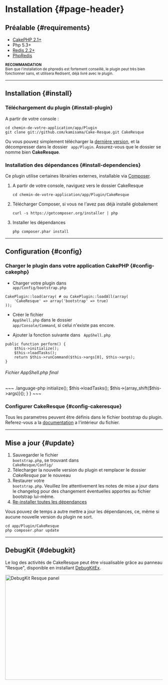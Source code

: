 # Installation {#page-header}

## Préalable {#requirements}

* [CakePHP 2.1+](http://cakephp.org/)
* Php 5.3+
* [Redis 2.2+](http://redis.io/)
* [PhpRedis](https://github.com/nicolasff/phpredis)

<small><i class="icon-bell"></i> **RECOMMANDATION**  
Bien que l'installation de phpredis est fortement conseillé, le plugin peut très bien fonctionner sans, et utilisera Redisent, déjà livré avec le plugin.</small>

<hr/>

## Installation {#install}


### Téléchargement du plugin {#install-plugin}

A partir de votre console :
	
~~~ .language-bash
cd chemin-de-votre-application/app/Plugin
git clone git://github.com/kamisama/Cake-Resque.git CakeResque
~~~

Ou vous pouvez simplement télécharger la [dernière version](https://github.com/kamisama/Cake-Resque/zipball/master), et la décompresser dans le dossier <code><i class="icon-folder-open for-code"></i> app/Plugin</code>. Assurez-vous que le dossier se nomme bien <b>CakeResque</b>.

### Installation des dépendances  {#install-dependencies}

Ce plugin utilise certaines librairies externes, installable via [Composer](http://getcomposer.org/doc/00-intro.md).

1. 	A partir de votre console, naviguez vers le dossier CakeResque
	~~~ .language-bash
	cd chemin-de-votre-application/app/Plugin/CakeResque
	~~~

2. 	Télécharger Composer, si vous ne l'avez pas déjà installé globalement

	~~~ .language-bash
	curl -s https://getcomposer.org/installer | php
	~~~

3. 	Installer les dépendances

	~~~ .language-bash
	php composer.phar install
	~~~



<hr/>


## Configuration {#config}


### Charger le plugin dans votre application CakePHP {#config-cakephp}

* Charger votre plugin dans <code><i class="icon-folder-open for-code"></i> app/Config/bootstrap.php</code>

~~~ .language-php
CakePlugin::load(array( # ou CakePlugin::loadAll(array(
	'CakeResque' => array('bootstrap' => true)
));
~~~

* Créer le fichier <code><i class="icon-file for-code"></i> AppShell.php</code> dans le dossier <code><i class="icon-folder-open for-code"></i> app/Console/Command</code>, si celui n'existe pas encore.

* Ajouter la fonction suivante dans <code><i class="icon-file for-code"></i> AppShell.php</code>

~~~ .language-php
public function perform() {
	$this->initialize();
	$this->loadTasks();
	return $this->runCommand($this->args[0], $this->args);
}
~~~

<h6><i class="icon-file"></i> Fichier AppShell.php final</h6>
<div class="example"><div markdown=1>
~~~ .language-php
<?php
App::uses('AppModel', 'Model');
class AppShell extends Shell
{
	public function perform()
	{
		$this->initialize();
		$this->loadTasks();
		$this->{array_shift($this->args)}();
	}
}
~~~
</div></div>

### Configurer CakeResque {#config-cakeresque}

Tous les parametres peuvent être définis dans le fichier bootstrap du plugin. Referez-vous a la <a href="https://github.com/kamisama/Cake-Resque/blob/master/Config/bootstrap.php">documentation</a> a l'intérieur du fichier.

<hr/>

## Mise a jour {#update}


1. Sauvegarder le fichier <code><i class="icon-file for-code"></i> bootstrap.php</code>, se trouvant dans <code><i class="icon-folder-open for-code"></i> CakeResque/Config/</code>
2. Télecharger la nouvelle version du plugin et remplacer le dossier *CakeResque* par le nouveau
3. Restaurer votre <code><i class="icon-file for-code"></i> bootstrap.php</code>.
		Veuillez lire attentivement les notes de mise a jour dans le changelog pour des changement éventuelles apportes au fichier bootstrap lui-même.
4. <a href="#install-dependencies">Re-installer toutes les dépendances</a>

Vous pouvez de temps a autre mettre a jour les dépendances, ce, même si aucune nouvelle version du plugin ne sort.

~~~ .language-bash
cd app/Plugin/CakeResque
php composer.phar update
~~~

<hr/>

## DebugKit {#debugkit}

Le log des activités de CakeResque peut être visualisable grâce au panneau "Resque", disponible en installant <a href="https://github.com/kamisama/DebugKitEx">DebugKitEx</a>.

<img src="/img/debugkit_jobs.png" width=940 height=336 alt="DebugKit Resque panel" title="DebugKit Resque panel" />


